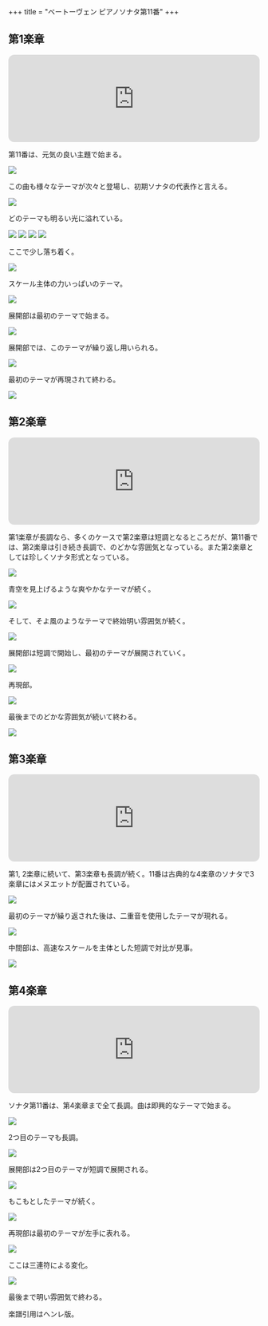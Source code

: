 +++
title = "ベートーヴェン ピアノソナタ第11番"
+++

## 第1楽章

<iframe height="175" width="100%" title="Media player" src="https://embed.music.apple.com/us/album/piano-sonata-no-11-in-b-flat-major-op-22-i-allegro-con-brio/1268209323?i=1268209514&amp;itscg=30200&amp;itsct=music_box_player&amp;ls=1&amp;app=music&amp;mttnsubad=1268209514&amp;theme=auto" id="embedPlayer" style="border:0;border-radius:12px;width:100%;height:175px;max-width:660px" sandbox="allow-forms allow-popups allow-same-origin allow-scripts allow-top-navigation-by-user-activation" allow="autoplay *; encrypted-media *; clipboard-write"></iframe>

第11番は、元気の良い主題で始まる。

<img src="653.jpg">

この曲も様々なテーマが次々と登場し、初期ソナタの代表作と言える。

<img src="651.jpg">

どのテーマも明るい光に溢れている。

<img src="650.jpg">
<img src="654.jpg">
<img src="649.jpg">
<img src="652.jpg">

ここで少し落ち着く。

<img src="656.jpg">

スケール主体の力いっぱいのテーマ。

<img src="655.jpg">

展開部は最初のテーマで始まる。

<img src="658.jpg">

展開部では、このテーマが繰り返し用いられる。

<img src="657.jpg">

最初のテーマが再現されて終わる。

<img src="659.jpg">

## 第2楽章

<iframe height="175" width="100%" title="Media player" src="https://embed.music.apple.com/us/album/piano-sonata-no-11-in-b-flat-major-op-22-ii-adagio/1268209323?i=1268209515&amp;itscg=30200&amp;itsct=music_box_player&amp;ls=1&amp;app=music&amp;mttnsubad=1268209515&amp;theme=auto" id="embedPlayer" style="border:0;border-radius:12px;width:100%;height:175px;max-width:660px" sandbox="allow-forms allow-popups allow-same-origin allow-scripts allow-top-navigation-by-user-activation" allow="autoplay *; encrypted-media *; clipboard-write"></iframe>

第1楽章が長調なら、多くのケースで第2楽章は短調となるところだが、第11番では、第2楽章は引き続き長調で、のどかな雰囲気となっている。また第2楽章としては珍しくソナタ形式となっている。

<img src="663.jpg">

青空を見上げるような爽やかなテーマが続く。

<img src="660.jpg">

そして、そよ風のようなテーマで終始明い雰囲気が続く。

<img src="664.jpg">

展開部は短調で開始し、最初のテーマが展開されていく。

<img src="661.jpg">

再現部。

<img src="662.jpg">

最後までのどかな雰囲気が続いて終わる。

<img src="665.jpg">

## 第3楽章

<iframe height="175" width="100%" title="Media player" src="https://embed.music.apple.com/us/album/piano-sonata-no-11-in-b-flat-major-op-22-iii-menuetto/1268209323?i=1268209516&amp;itscg=30200&amp;itsct=music_box_player&amp;ls=1&amp;app=music&amp;mttnsubad=1268209516&amp;theme=auto" id="embedPlayer" style="border:0;border-radius:12px;width:100%;height:175px;max-width:660px" sandbox="allow-forms allow-popups allow-same-origin allow-scripts allow-top-navigation-by-user-activation" allow="autoplay *; encrypted-media *; clipboard-write"></iframe>

第1, 2楽章に続いて、第3楽章も長調が続く。11番は古典的な4楽章のソナタで3楽章にはメヌエットが配置されている。

<img src="668.jpg">

最初のテーマが繰り返された後は、二重音を使用したテーマが現れる。

<img src="666.jpg">

中間部は、高速なスケールを主体とした短調で対比が見事。

<img src="667.jpg">

## 第4楽章

<iframe height="175" width="100%" title="Media player" src="https://embed.music.apple.com/us/album/piano-sonata-no-11-in-b-flat-major-op-22-iv-rondo-allegretto/1268209323?i=1268209517&amp;itscg=30200&amp;itsct=music_box_player&amp;ls=1&amp;app=music&amp;mttnsubad=1268209517&amp;theme=auto" id="embedPlayer" sandbox="allow-forms allow-popups allow-same-origin allow-scripts allow-top-navigation-by-user-activation" allow="autoplay *; encrypted-media *; clipboard-write" style="border: 0px; border-radius: 12px; width: 100%; height: 175px; max-width: 660px;"></iframe>

ソナタ第11番は、第4楽章まで全て長調。曲は即興的なテーマで始まる。

<img src="671.jpg">

2つ目のテーマも長調。

<img src="673.jpg">

展開部は2つ目のテーマが短調で展開される。

<img src="672.jpg">

もこもとしたテーマが続く。

<img src="674.jpg">

再現部は最初のテーマが左手に表れる。

<img src="670.jpg">

ここは三連符による変化。

<img src="669.jpg">

最後まで明い雰囲気で終わる。

楽譜引用はヘンレ版。
